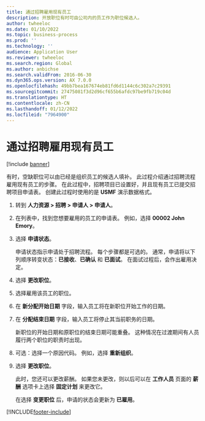 ```yaml
---
title: 通过招聘雇用现有员工
description: 开放职位有时可由公司内的员工作为职位候选人。
author: twheeloc
ms.date: 01/10/2022
ms.topic: business-process
ms.prod: ''
ms.technology: ''
audience: Application User
ms.reviewer: twheeloc
ms.search.region: Global
ms.author: anbichse
ms.search.validFrom: 2016-06-30
ms.dyn365.ops.version: AX 7.0.0
ms.openlocfilehash: 49bb7bea167674eb81fd6d1144c6c302a7c29391
ms.sourcegitcommit: 27475081f3d2d96cf655b6afdc97be9fb719c04d
ms.translationtype: HT
ms.contentlocale: zh-CN
ms.lasthandoff: 01/12/2022
ms.locfileid: "7964900"
---
```

# <a name="hire-existing-employees-through-recruitment"></a>通过招聘雇用现有员工

[!include [banner](../../includes/banner.md)]

有时，空缺职位可以由已经是组织员工的候选人填补。 此过程介绍通过招聘流程雇用现有员工的步骤。 在此过程中，招聘项目已设置好，并且现有员工已提交招聘项目申请表。 创建此过程时使用的是 **USMF** 演示数据格式。

1. 转到 **人力资源 \> 招聘 \> 申请人 \> 申请人**。
2. 在列表中，找到您想要雇用的员工的申请表。 例如，选择 **00002 John Emory**。
3. 选择 **申请状态**。

    申请状态指示申请处于招聘流程。 每个步骤都是可选的。 通常，申请将以下列顺序转变状态：**已接收**、**已确认** 和 **已面试**。 在面试过程后，会作出雇用决定。

4. 选择 **更改职位**。
5. 选择雇用该员工的职位。
6. 在 **新分配开始日期** 字段，输入员工将在新职位开始工作的日期。
7. 在 **分配结束日期** 字段，输入员工将停止其当前职务的日期。

    新职位的开始日期和原职位的结束日期可能重叠。 这种情况在过渡期间有人员履行两个职位的职责时出现。

8. 可选：选择一个原因代码。 例如，选择 **重新组织**。
9. 选择 **更改职位**。

    此时，您还可以更改薪酬。 如果您未更改，则以后可以在 **工作人员** 页面的 **薪酬** 选项卡上选择 **固定计划** 来更改它。

    在选择 **变更职位** 后，申请的状态会更新为 **已雇用**。

[!INCLUDE[footer-include](../../../../includes/footer-banner.md)]
